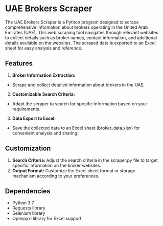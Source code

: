 # UAE Brokers Scraper
The UAE Brokers Scraper is a Python program designed to scrape comprehensive information about brokers operating in the United Arab Emirates (UAE). This web scraping tool navigates through relevant websites to collect details such as broker names, contact information, and additional details available on the websites. The scraped data is exported to an Excel sheet for easy analysis and reference.

## Features
1. **Broker Information Extraction:**
- Scrape and collect detailed information about brokers in the UAE.

2. **Customizable Search Criteria:**
- Adapt the scraper to search for specific information based on your requirements.

3. **Data Export to Excel:**
- Save the collected data to an Excel sheet (broker_data.xlsx) for convenient analysis and sharing.

## Customization
1. **Search Criteria:**
Adjust the search criteria in the scraper.py file to target specific information on the broker websites.
2. **Output Format:**
Customize the Excel sheet format or storage mechanism according to your preferences.

## Dependencies
- Python 3.7
- Requests library
- Selenium library
- Openpyxl library for Excel support
